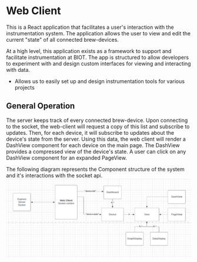 # Web Client
This is a React application that facilitates a user's interaction with the instrumentation system. The application allows the user to view and edit the current "state" of all connected brew-devices.

At a high level, this application exists as a framework to support and facilitate instrumentation at BIOT. The app is structured to allow developers to experiment with and design custom interfaces for viewing and interacting with data. 

 - Allows us to easily set up and design instrumentation tools for various projects
 

## General Operation
The server keeps track of every connected brew-device. Upon connecting to the socket, the web-client will request a copy of this list and subscribe to updates. Then, for each device, it will subscribe to updates about the device's state from the server. Using this data, the web client will render a DashView component for each device on the main page. The DashView provides a compressed view of the device's state. A user can click on any DashView component for an expanded PageView.

The following diagram represents the Component structure of the system and it's interactions with the socket api.
![Web Client Diagram](diagram.png "Web Client Diagram")